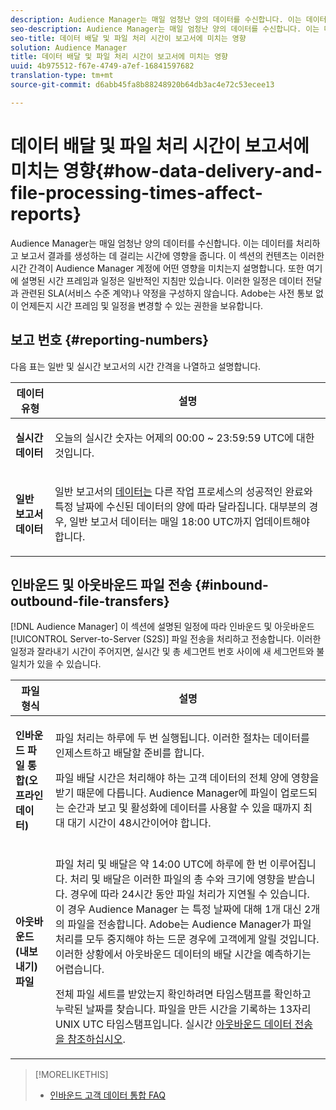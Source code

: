 ```yaml
---
description: Audience Manager는 매일 엄청난 양의 데이터를 수신합니다. 이는 데이터를 처리하고 보고서 결과를 생성하는 데 걸리는 시간에 영향을 줍니다. 이 섹션의 컨텐츠는 이러한 시간 간격이 Audience Manager 계정에 어떤 영향을 미치는지 설명합니다. 또한 여기에 설명된 시간 프레임과 일정은 일반적인 지침만 있습니다. 이러한 일정은 데이터 전달과 관련된 SLA(서비스 수준 계약)나 약정을 구성하지 않습니다. Adobe는 사전 통보 없이 언제든지 시간 프레임 및 일정을 변경할 수 있는 권한을 보유합니다.
seo-description: Audience Manager는 매일 엄청난 양의 데이터를 수신합니다. 이는 데이터를 처리하고 보고서 결과를 생성하는 데 걸리는 시간에 영향을 줍니다. 이 섹션의 컨텐츠는 이러한 시간 간격이 Audience Manager 계정에 어떤 영향을 미치는지 설명합니다. 또한 여기에 설명된 시간 프레임과 일정은 일반적인 지침만 있습니다. 이러한 일정은 데이터 전달과 관련된 SLA(서비스 수준 계약)나 약정을 구성하지 않습니다. Adobe는 사전 통보 없이 언제든지 시간 프레임 및 일정을 변경할 수 있는 권한을 보유합니다.
seo-title: 데이터 배달 및 파일 처리 시간이 보고서에 미치는 영향
solution: Audience Manager
title: 데이터 배달 및 파일 처리 시간이 보고서에 미치는 영향
uuid: 4b975512-f67e-4749-a7ef-16841597682
translation-type: tm+mt
source-git-commit: d6abb45fa8b88248920b64db3ac4e72c53ecee13

---
```



# 데이터 배달 및 파일 처리 시간이 보고서에 미치는 영향{#how-data-delivery-and-file-processing-times-affect-reports}

Audience Manager는 매일 엄청난 양의 데이터를 수신합니다. 이는 데이터를 처리하고 보고서 결과를 생성하는 데 걸리는 시간에 영향을 줍니다. 이 섹션의 컨텐츠는 이러한 시간 간격이 Audience Manager 계정에 어떤 영향을 미치는지 설명합니다. 또한 여기에 설명된 시간 프레임과 일정은 일반적인 지침만 있습니다. 이러한 일정은 데이터 전달과 관련된 SLA(서비스 수준 계약)나 약정을 구성하지 않습니다. Adobe는 사전 통보 없이 언제든지 시간 프레임 및 일정을 변경할 수 있는 권한을 보유합니다.

## 보고 번호 {#reporting-numbers}

<!-- 

c_reporting_file_transfer_timeframe.xml

 -->

다음 표는 일반 및 실시간 보고서의 시간 간격을 나열하고 설명합니다.

<table id="table_73AF95DF5D3A423894486444505D816A"> 
 <thead> 
  <tr> 
   <th colname="col1" class="entry"> 데이터 유형 </th> 
   <th colname="col2" class="entry"> 설명 </th> 
  </tr> 
 </thead>
 <tbody> 
  <tr> 
   <td colname="col1"> <p> <b>실시간 데이터</b> </p> </td> 
   <td colname="col2"> <p> 오늘의 실시간 숫자는 어제의 00:00 ~ 23:59:59 UTC에 대한 것입니다. </p> </td> 
  </tr> 
  <tr> 
   <td colname="col1"> <p> <b>일반 보고서 데이터</b> </p> </td> 
   <td colname="col2"> <p>일반 보고서의 <a href="../reporting/general-reports.md#general-reports-overview"> 데이터는</a> 다른 작업 프로세스의 성공적인 완료와 특정 날짜에 수신된 데이터의 양에 따라 달라집니다. 대부분의 경우, 일반 <span class="wintitle"> 보고서</span> 데이터는 매일 18:00 UTC까지 업데이트해야 합니다. </p> </td> 
  </tr> 
 </tbody> 
</table>

## 인바운드 및 아웃바운드 파일 전송 {#inbound-outbound-file-transfers}

[!DNL Audience Manager] 이 섹션에 설명된 일정에 따라 인바운드 및 아웃바운드 [!UICONTROL Server-to-Server (S2S)] 파일 전송을 처리하고 전송합니다. 이러한 일정과 잘라내기 시간이 주어지면, 실시간 및 총 세그먼트 번호 사이에 새 세그먼트와 불일치가 있을 수 있습니다.

<table id="table_303BEBA0756F46DDAA98D366A5304374"> 
 <thead> 
  <tr> 
   <th colname="col1" class="entry"> 파일 형식 </th> 
   <th colname="col2" class="entry"> 설명 </th> 
  </tr> 
 </thead>
 <tbody> 
  <tr> 
   <td colname="col1"> <p> <b>인바운드 파일 통합(오프라인 데이터)</b> </p> </td> 
   <td colname="col2"> <p>파일 처리는 하루에 두 번 실행됩니다. 이러한 절차는 데이터를 인제스트하고 배달할 준비를 합니다. </p> <p>파일 배달 시간은 처리해야 하는 고객 데이터의 전체 양에 영향을 받기 때문에 다릅니다. Audience Manager에 파일이 업로드되는 순간과 보고 및 활성화에 <span class="keyword"> 데이터를 사용할 수 있을 때까지 최대</span> 대기 시간이 48시간이어야 합니다. </p> </td> 
  </tr> 
  <tr> 
   <td colname="col1"> <p> <b>아웃바운드(내보내기) 파일</b> </p> </td> 
   <td colname="col2"> <p>파일 처리 및 배달은 약 14:00 UTC에 하루에 한 번 이루어집니다. 처리 및 배달은 이러한 파일의 총 수와 크기에 영향을 받습니다. 경우에 따라 24시간 동안 파일 처리가 지연될 수 있습니다. 이 경우 Audience Manager <span class="keyword"> 는</span> 특정 날짜에 대해 1개 대신 2개의 파일을 전송합니다. Adobe는 Audience Manager가 파일 처리를 <span class="keyword"> 모두</span> 중지해야 하는 드문 경우에 고객에게 알릴 것입니다. 이러한 상황에서 아웃바운드 데이터의 배달 시간을 예측하기는 어렵습니다. </p> <p>전체 파일 세트를 받았는지 확인하려면 타임스탬프를 확인하고 누락된 날짜를 찾습니다. 파일을 만든 시간을 기록하는 13자리 UNIX UTC 타임스탬프입니다. 실시간 <a href="../integration/receiving-audience-data/real-time-outbound-transfers/real-time-outbound-transfers.md"> 아웃바운드 데이터 전송을 참조하십시오</a>. </p> </td> 
  </tr> 
 </tbody> 
</table>

>[!MORELIKETHIS]
>
>* [인바운드 고객 데이터 통합 FAQ](../faq/faq-inbound-data-ingestion.md)

